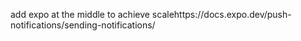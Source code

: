 add expo at the middle to achieve scalehttps://docs.expo.dev/push-notifications/sending-notifications/